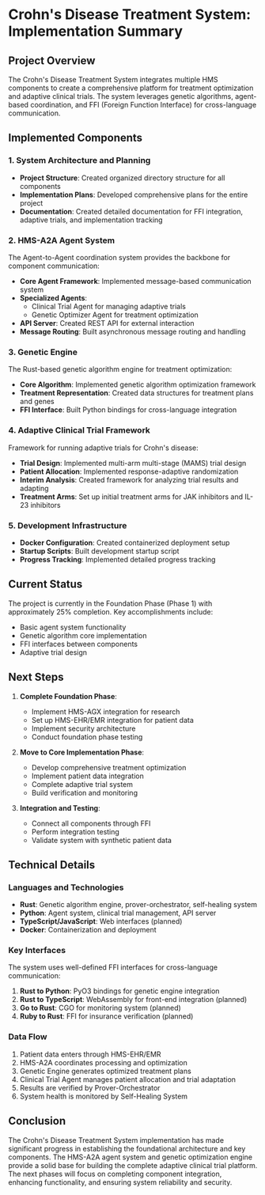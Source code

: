# Crohn's Disease Treatment System: Implementation Summary

## Project Overview

The Crohn's Disease Treatment System integrates multiple HMS components to create a comprehensive platform for treatment optimization and adaptive clinical trials. The system leverages genetic algorithms, agent-based coordination, and FFI (Foreign Function Interface) for cross-language communication.

## Implemented Components

### 1. System Architecture and Planning

- **Project Structure**: Created organized directory structure for all components
- **Implementation Plans**: Developed comprehensive plans for the entire project
- **Documentation**: Created detailed documentation for FFI integration, adaptive trials, and implementation tracking

### 2. HMS-A2A Agent System

The Agent-to-Agent coordination system provides the backbone for component communication:

- **Core Agent Framework**: Implemented message-based communication system
- **Specialized Agents**:
  - Clinical Trial Agent for managing adaptive trials
  - Genetic Optimizer Agent for treatment optimization
- **API Server**: Created REST API for external interaction
- **Message Routing**: Built asynchronous message routing and handling

### 3. Genetic Engine

The Rust-based genetic algorithm engine for treatment optimization:

- **Core Algorithm**: Implemented genetic algorithm optimization framework
- **Treatment Representation**: Created data structures for treatment plans and genes
- **FFI Interface**: Built Python bindings for cross-language integration

### 4. Adaptive Clinical Trial Framework

Framework for running adaptive trials for Crohn's disease:

- **Trial Design**: Implemented multi-arm multi-stage (MAMS) trial design
- **Patient Allocation**: Implemented response-adaptive randomization
- **Interim Analysis**: Created framework for analyzing trial results and adapting
- **Treatment Arms**: Set up initial treatment arms for JAK inhibitors and IL-23 inhibitors

### 5. Development Infrastructure

- **Docker Configuration**: Created containerized deployment setup
- **Startup Scripts**: Built development startup script
- **Progress Tracking**: Implemented detailed progress tracking

## Current Status

The project is currently in the Foundation Phase (Phase 1) with approximately 25% completion. Key accomplishments include:

- Basic agent system functionality
- Genetic algorithm core implementation
- FFI interfaces between components
- Adaptive trial design

## Next Steps

1. **Complete Foundation Phase**:
   - Implement HMS-AGX integration for research
   - Set up HMS-EHR/EMR integration for patient data
   - Implement security architecture
   - Conduct foundation phase testing

2. **Move to Core Implementation Phase**:
   - Develop comprehensive treatment optimization
   - Implement patient data integration
   - Complete adaptive trial system
   - Build verification and monitoring

3. **Integration and Testing**:
   - Connect all components through FFI
   - Perform integration testing
   - Validate system with synthetic patient data

## Technical Details

### Languages and Technologies

- **Rust**: Genetic algorithm engine, prover-orchestrator, self-healing system
- **Python**: Agent system, clinical trial management, API server
- **TypeScript/JavaScript**: Web interfaces (planned)
- **Docker**: Containerization and deployment

### Key Interfaces

The system uses well-defined FFI interfaces for cross-language communication:

1. **Rust to Python**: PyO3 bindings for genetic engine integration
2. **Rust to TypeScript**: WebAssembly for front-end integration (planned)
3. **Go to Rust**: CGO for monitoring system (planned)
4. **Ruby to Rust**: FFI for insurance verification (planned)

### Data Flow

1. Patient data enters through HMS-EHR/EMR
2. HMS-A2A coordinates processing and optimization
3. Genetic Engine generates optimized treatment plans
4. Clinical Trial Agent manages patient allocation and trial adaptation
5. Results are verified by Prover-Orchestrator
6. System health is monitored by Self-Healing System

## Conclusion

The Crohn's Disease Treatment System implementation has made significant progress in establishing the foundational architecture and key components. The HMS-A2A agent system and genetic optimization engine provide a solid base for building the complete adaptive clinical trial platform. The next phases will focus on completing component integration, enhancing functionality, and ensuring system reliability and security.